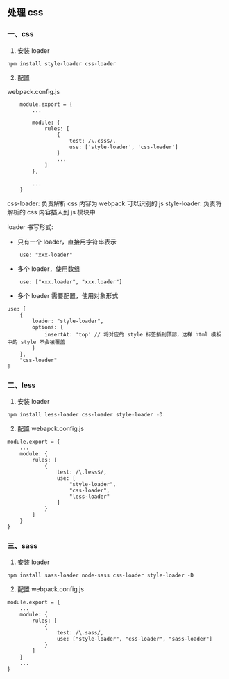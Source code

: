## 处理 css

### 一、css

1. 安装 loader
```
npm install style-loader css-loader
```

2.  配置

webpack.config.js
```
	module.export = {
		...

		module: {
			rules: [
				{
					test: /\.css$/,
					use: ['style-loader', 'css-loader']
				}
				...
			]
		},

		...
	}
```

css-loader: 负责解析 css 内容为 webpack 可以识别的 js
style-loader: 负责将解析的 css 内容插入到 js 模块中

loader 书写形式:
* 只有一个 loader，直接用字符串表示
```
	use: "xxx-loader"
```

* 多个 loader，使用数组
```
	use: ["xxx.loader", "xxx.loader"]
```

* 多个 loader 需要配置，使用对象形式
```
use: [
	{
		loader: "style-loader",
		options: {
			insertAt: 'top' // 将对应的 style 标签插到顶部，这样 html 模板中的 style 不会被覆盖
		}
	},
	"css-loader"
]
```

### 二、less

1. 安装 loader
```
npm install less-loader css-loader style-loader -D
```

2. 配置
webapck.config.js
```
module.export = {
	...
	module: {
		rules: [
			{
				test: /\.less$/,
				use: [
					"style-loader",
					"css-loader",
					"less-loader"
				]
			}
		]
	}
}
```

### 三、sass
1. 安装 loader
```
npm install sass-loader node-sass css-loader style-loader -D
```

2. 配置
webpack.config.js
```
module.export = {
	...
	module: {
		rules: [
			{
				test: /\.sass/,
				use: ["style-loader", "css-loader", "sass-loader"]
			}
		]
	}
	...
}
```
